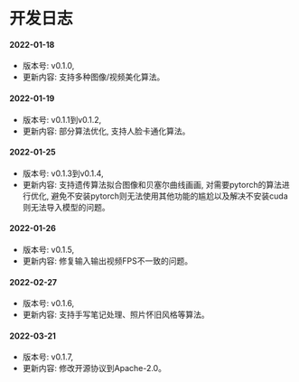 # 开发日志

#### 2022-01-18

- 版本号: v0.1.0,
- 更新内容: 支持多种图像/视频美化算法。

#### 2022-01-19

- 版本号: v0.1.1到v0.1.2,
- 更新内容: 部分算法优化, 支持人脸卡通化算法。

#### 2022-01-25

- 版本号: v0.1.3到v0.1.4,
- 更新内容: 支持遗传算法拟合图像和贝塞尔曲线画画, 对需要pytorch的算法进行优化, 避免不安装pytorch则无法使用其他功能的尴尬以及解决不安装cuda则无法导入模型的问题。

#### 2022-01-26

- 版本号: v0.1.5,
- 更新内容: 修复输入输出视频FPS不一致的问题。

#### 2022-02-27

- 版本号: v0.1.6,
- 更新内容: 支持手写笔记处理、照片怀旧风格等算法。

#### 2022-03-21

- 版本号: v0.1.7,
- 更新内容: 修改开源协议到Apache-2.0。